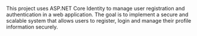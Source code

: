 This project uses ASP.NET Core Identity to manage user registration and authentication in a web application. The goal is to implement a secure and scalable system that allows users to register, login and manage their profile information securely.
